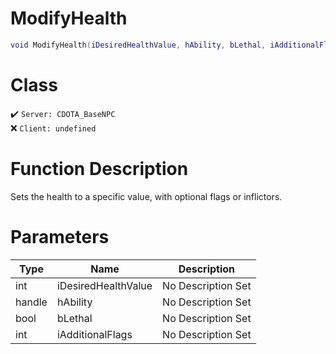 # ModifyHealth
```lua
void ModifyHealth(iDesiredHealthValue, hAbility, bLethal, iAdditionalFlags)
```
# Class
✔️ `Server: CDOTA_BaseNPC`  
❌ `Client: undefined`  

# Function Description
Sets the health to a specific value, with optional flags or inflictors.
# Parameters
Type|Name|Description
--|--|--
int|iDesiredHealthValue|No Description Set
handle|hAbility|No Description Set
bool|bLethal|No Description Set
int|iAdditionalFlags|No Description Set
